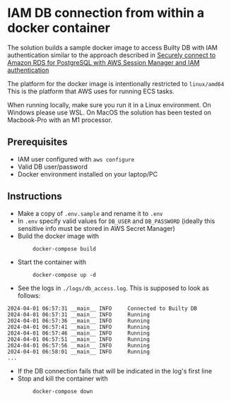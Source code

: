 # IAM DB connection from within a docker container

The solution builds a sample docker image to access Builty DB with IAM authentication similar to the approach described in [Securely connect to Amazon RDS for PostgreSQL with AWS Session Manager and IAM authentication](https://aws.amazon.com/blogs/database/securely-connect-to-amazon-rds-for-postgresql-with-aws-session-manager-and-iam-authentication/)

The platform for the docker image is intentionally restricted to `linux/amd64`
This is the platform that AWS uses for running ECS tasks.

When running locally, make sure you run it in a Linux environment. 
On Windows please use WSL.
On MacOS the solution has been tested on Macbook-Pro with an M1 processor.

## Prerequisites

- IAM user configured with `aws configure`
- Valid DB user/password
- Docker environment installed on your laptop/PC

## Instructions

- Make a copy of `.env.sample` and rename it to `.env`
- In `.env` specify valid values for `DB_USER` and `DB_PASSWORD` (ideally this sensitive info must be stored in AWS Secret Manager)
- Build the docker image with
```
        docker-compose build
```
- Start the container with 
```
        docker-compose up -d
```
- See the logs in `./logs/db_access.log`. This is supposed to look as follows:
```
2024-04-01 06:57:31 __main__ INFO     Connected to Builty DB
2024-04-01 06:57:31 __main__ INFO     Running
2024-04-01 06:57:36 __main__ INFO     Running
2024-04-01 06:57:41 __main__ INFO     Running
2024-04-01 06:57:46 __main__ INFO     Running
2024-04-01 06:57:51 __main__ INFO     Running
2024-04-01 06:57:56 __main__ INFO     Running
2024-04-01 06:58:01 __main__ INFO     Running
...
```
- If the DB connection fails that will be indicated in the log's first line
- Stop and kill the container with
```
        docker-compose down
```
